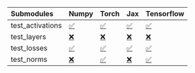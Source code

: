 | Submodules       | Numpy                                                                                                                           | Torch                                                                                                                           | Jax                                                                                                                             | Tensorflow                                                                                                                      |
|:-----------------|:--------------------------------------------------------------------------------------------------------------------------------|:--------------------------------------------------------------------------------------------------------------------------------|:--------------------------------------------------------------------------------------------------------------------------------|:--------------------------------------------------------------------------------------------------------------------------------|
| test_activations | <a href="https://github.com/unifyai/ivy/runs/7964112920?check_suite_focus=true" rel="noopener noreferrer" target="_blank">✅</a> | <a href="https://github.com/unifyai/ivy/runs/7964113142?check_suite_focus=true" rel="noopener noreferrer" target="_blank">✅</a> | <a href="https://github.com/unifyai/ivy/runs/7964113363?check_suite_focus=true" rel="noopener noreferrer" target="_blank">✅</a> | <a href="https://github.com/unifyai/ivy/runs/7964113553?check_suite_focus=true" rel="noopener noreferrer" target="_blank">✅</a> |
| test_layers      | <a href="https://github.com/unifyai/ivy/runs/7964112988?check_suite_focus=true" rel="noopener noreferrer" target="_blank">❌</a> | <a href="https://github.com/unifyai/ivy/runs/7964113201?check_suite_focus=true" rel="noopener noreferrer" target="_blank">❌</a> | <a href="https://github.com/unifyai/ivy/runs/7964113407?check_suite_focus=true" rel="noopener noreferrer" target="_blank">❌</a> | <a href="https://github.com/unifyai/ivy/runs/7964113604?check_suite_focus=true" rel="noopener noreferrer" target="_blank">❌</a> |
| test_losses      | <a href="https://github.com/unifyai/ivy/runs/7964113039?check_suite_focus=true" rel="noopener noreferrer" target="_blank">✅</a> | <a href="https://github.com/unifyai/ivy/runs/7964113251?check_suite_focus=true" rel="noopener noreferrer" target="_blank">✅</a> | <a href="https://github.com/unifyai/ivy/runs/7964113456?check_suite_focus=true" rel="noopener noreferrer" target="_blank">✅</a> | <a href="https://github.com/unifyai/ivy/runs/7964113645?check_suite_focus=true" rel="noopener noreferrer" target="_blank">✅</a> |
| test_norms       | <a href="https://github.com/unifyai/ivy/runs/7964113093?check_suite_focus=true" rel="noopener noreferrer" target="_blank">❌</a> | <a href="https://github.com/unifyai/ivy/runs/7964113310?check_suite_focus=true" rel="noopener noreferrer" target="_blank">✅</a> | <a href="https://github.com/unifyai/ivy/runs/7964113500?check_suite_focus=true" rel="noopener noreferrer" target="_blank">❌</a> | <a href="https://github.com/unifyai/ivy/runs/7964113692?check_suite_focus=true" rel="noopener noreferrer" target="_blank">✅</a> |